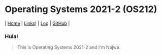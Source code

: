 # Operating Systems 2021-2 (OS212)

| [Home](#) | [Links](https://nakarz.github.io/os212/links.md)) | [Log](https://nakarz.github.io/os212/TXT/mylog.txt) | [GitHub](https://github.com/nakarz/os212) |

### Hula!

> This is Operating Systems 2021-2 and I'm Najwa.
